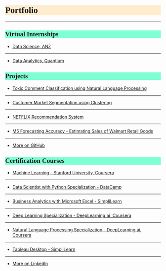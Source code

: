 <h1 style="background-color:BlanchedAlmond;font-family:Candara;">Portfolio</h1>

---

<h2 style="background-color:Aquamarine;font-family:Candara;">Virtual Internships</h2>

- [Data Science, ANZ](/Internships/ANZ.md)

---

- [Data Analytics, Quantium](/Internships/QUANT.md)

<h2 style="background-color:Aquamarine;font-family:Candara;">Projects</h2>

- [Toxic Comment Classification using Natural Language Processing](/Projects/Toxic.md)

---

- [Customer Market Segmentation using Clustering](/Projects/Customer.md)

---

- [NETFLIX Recommendation System](/Projects/Netflix.md)

---

- [M5 Forecasting Accuracy - Estimating Sales of Walmart Retail Goods](/Projects/M5.md)

---

- <a href="https://github.com/ace-it-n/Projects" target="_blank">More on GitHub</a>

<h2 style="background-color:Aquamarine;font-family:Candara;">Certification Courses</h2>

- [Machine Learning - Stanford University, Coursera](/Courses/ML.md)

---

- [Data Scientist with Python Specialization - DataCamp](/Courses/DSDC.md)

---

- [Business Analytics with Microsoft Excel - SimpliLearn](/Courses/BASL.md)

---

- [Deep Learning Specialization - DeepLearning.ai, Coursera](Courses/DL.md)

---

- [Natural Language Processing Specialization - DeepLearning.ai, Coursera](Courses/NLP.md)

---

- [Tableau Desktop - SimpliLearn](Courses/TDSL.md)

---

- <a href="https://www.linkedin.com/in/ace-it-n/" target="_blank">More on LinkedIn</a>
